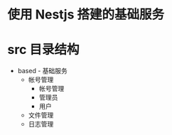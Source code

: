 # 使用 Nestjs 搭建的基础服务

# src 目录结构

- based - 基础服务
  - 帐号管理
    - 帐号管理
    - 管理员
    - 用户
  - 文件管理
  - 日志管理

